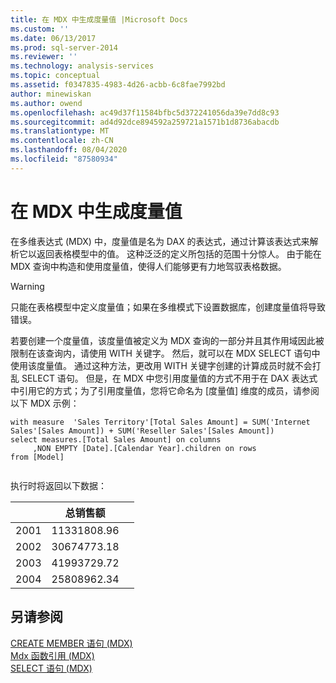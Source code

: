 ```yaml
---
title: 在 MDX 中生成度量值 |Microsoft Docs
ms.custom: ''
ms.date: 06/13/2017
ms.prod: sql-server-2014
ms.reviewer: ''
ms.technology: analysis-services
ms.topic: conceptual
ms.assetid: f0347835-4983-4d26-acbb-6c8fae7992bd
author: minewiskan
ms.author: owend
ms.openlocfilehash: ac49d37f11584bfbc5d372241056da39e7dd8c93
ms.sourcegitcommit: ad4d92dce894592a259721a1571b1d8736abacdb
ms.translationtype: MT
ms.contentlocale: zh-CN
ms.lasthandoff: 08/04/2020
ms.locfileid: "87580934"
---
```

# <a name="building-measures-in-mdx"></a>在 MDX 中生成度量值
  在多维表达式 (MDX) 中，度量值是名为 DAX 的表达式，通过计算该表达式来解析它以返回表格模型中的值。 这种泛泛的定义所包括的范围十分惊人。 由于能在 MDX 查询中构造和使用度量值，使得人们能够更有力地驾驭表格数据。  
  
> [!WARNING]  
>  只能在表格模型中定义度量值；如果在多维模式下设置数据库，创建度量值将导致错误。  
  
 若要创建一个度量值，该度量值被定义为 MDX 查询的一部分并且其作用域因此被限制在该查询内，请使用 WITH 关键字。 然后，就可以在 MDX SELECT 语句中使用该度量值。 通过这种方法，更改用 WITH 关键字创建的计算成员时就不会打乱 SELECT 语句。 但是，在 MDX 中您引用度量值的方式不用于在 DAX 表达式中引用它的方式；为了引用度量值，您将它命名为 [度量值] 维度的成员，请参阅以下 MDX 示例：  
  
```  
with measure  'Sales Territory'[Total Sales Amount] = SUM('Internet Sales'[Sales Amount]) + SUM('Reseller Sales'[Sales Amount])  
select measures.[Total Sales Amount] on columns  
     ,NON EMPTY [Date].[Calendar Year].children on rows  
from [Model]  
  
```  
  
 执行时将返回以下数据：  
  
||总销售额||  
|-|------------------------|-|  
|2001|11331808.96||  
|2002|30674773.18||  
|2003|41993729.72||  
|2004|25808962.34||  
  
## <a name="see-also"></a>另请参阅  
 [CREATE MEMBER 语句 &#40;MDX&#41;](/sql/mdx/mdx-data-definition-create-member)   
 [Mdx 函数引用 &#40;MDX&#41;](/sql/mdx/mdx-function-reference-mdx)   
 [SELECT 语句 (MDX)](/sql/mdx/mdx-data-manipulation-select)  
  
  
